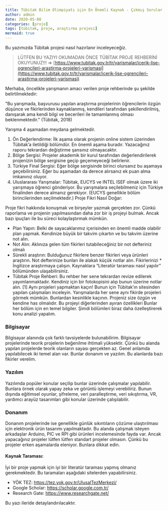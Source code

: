 ```yaml
---
title: Tübitak Bilim Olimpiyatı için En Önemli Kaynak - Çıkmış Sorular
author: admin
date: 2020-05-08
categories: [proje]
tags: [tübitak, proje, araştırma projesi]
mermaid: true
---
```



Bu yazımızda Tübitak projesi nasıl hazırlanır inceleyeceğiz.

> LÜTFEN BU YAZIYI OKUMADAN ÖNCE TÜBİTAK PROJE REHBERİNİ OKUYUNUZ!!! => [https://www.tubitak.gov.tr/tr/yarismalar/icerik-lise-ogrencileri-arastirma-projeleri-yarismasi](https://www.tubitak.gov.tr/tr/yarismalar/icerik-lise-ogrencileri-arastirma-projeleri-yarismasi)

Merhaba, öncelikle yarışmanın amacı verilen proje rehberinde şu şekilde belirtilmektedir:

"Bu yarışmada, başvurusu yapılan araştırma projelerinin öğrencilerin özgün düşünce ve fikirlerinden kaynaklanmış, kendileri tarafından şekillendirilmiş, danışarak ama kendi bilgi ve becerileri ile tamamlanmış olması beklenmektedir." (Tübitak, 2018)

Yarışma 4 aşamadan meydana gelmektedir.

1. Ön Değerlendirme: İlk aşama olarak projenin online sistem üzerinden Tübitak’a iletildiği bölümdür. En önemli aşama buradır. Yazacağınız raporu tekrardan değiştirme şansınız olmayacaktır.
2. Bölge Sergisi: Projeler akademik bir kurul tarafından değerlendirilerek projenizin bölge sergisine geçip geçemeyeceği belirlenir.
3. Türkiye Final Sergisi: Eğer bölge sergisinde birinci olursanız bu aşamaya geçebilirsiniz. Eğer bu aşamadan da derece alırsanız ek puan alma imkanınız oluyor.
4. Uluslararası Yarışmalar: Tübitak, EUCYS ve INTEL ISEF olmak üzere iki yarışmaya öğrenci gönderiyor. Bu yarışmalara seçilebilmeniz için Türkiye finalinden derece almanız gerekiyor. (EUCYS genellikle bölüm birincilerinden seçilmektedir.)
Proje Fikri Nasıl Doğar:


Proje fikri hakkında konuşmak ve birşeyler yazmak gerçekten zor. Çünkü raporlama ve projenin yapılmasından daha zor bir iş projeyi bulmak. Ancak bazı ipuçları ile bu süreci kolaylaştırmak mümkün.

* Plan Yapın: Belki de sayacaklarımız içerisinden en önemli madde olabilir plan yapmak. Kendinize büyük bir takvim çıkartın ve bu takvim üzerine not alın.
* Not Alın: Aklınıza gelen tüm fikirleri tutabileceğiniz bir not defteriniz olmalı
* Sürekli araştırın: Bulduğunuz fikirlere benzer fikirleri veya ürünleri araştırın. Not defterinize bunları ile alakalı küçük notlar alın. Fikirlerinizi * İngilizce araştırmaya çalışın. Kaynaklara “Literatür taraması nasıl yapılır” bölümünden ulaşabilirsiniz.
* Tübitak Proje Rehberi: Bu rehber her sene tekrardan revize edilerek yayımlanmaktadır. Kendiniz için bir fotokopisini alıp bunun üzerine notlar alın. [1]
Aynı projeleri yapmaktan kaçın! Bunun için Tübitak’ın sitesinden yapılan çalışmaları inceleyin. Yarışmalarda her sene aynı fikirde projeleri görmek mümkün. Bunlardan kesinlikle kaçının. Projeniz size özgün ve kendine has olmalıdır. Bu projeyi diğerlerinden ayıran özellikleri
Bunlar her bölüm için en temel bilgiler. Şimdi bölümleri biraz daha özelleştirerek konu analizi yapalım.

### Bilgisayar
Bilgisayar alanında çok farklı tavsiyelerde bulunabilirim. Bilgisayar projelerinde teorik projelerin beğenilme ihtimali yüksektir. Çünkü bu alanda yapılan projelerde teorik olanların sayası gerçekten az. Genel anlamda yapılabilecek iki temel alan var. Bunlar donanım ve yazılım. Bu alanlarda bazı fikirler verelim.

### Yazılım
Yazılımda popüler konular seçilip bunlar üzerinde çalışmalar yapılabilir. Bunlara örnek olarak yapay zeka ve görüntü işlemeyi verebiliriz. Bunun dışında eğitimsel oyunlar, şifreleme, veri paralleştirme, veri sıkıştırma, VR, yardımcı arayüz tasarımları gibi konular üzerinde çalışılabilir.

### Donanım
Donanım projelerinde ise genellikle günlük sıkıntıların çözüme ulaştırılması için elektronik ürün tasarımı yapılmaktadır. Bu alanda çalışmak isteyen arkadaşlar Arduino, PIC ve RPI gibi ürünleri incelemesinde fayda var. Ancak yapacağınız projeler lütfen lütfen standart projeler olmasın. Çünkü bu projeler erken aşamalarda eleniyor. Bunlara dikkat edin.

#### Kaynak Taraması:
İyi bir proje yapmak için iyi bir literatür taraması yapmış olmanız gerekmektedir. Bu taramaları aşağıdaki sitelerden yapabilirsiniz.

- YÖK TEZ: https://tez.yok.gov.tr/UlusalTezMerkezi/
- Google Scholar: https://scholar.google.com.tr/
- Research Gate: https://www.researchgate.net/

Bu yazı ileride detaylandırılacaktır.

